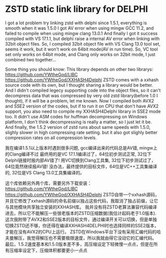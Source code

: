 # ZSTD static link library for DELPHI

I got a lot problem try linking zstd with delphi since 1.5.1, everything is smooth when it was 1.5.0
I got AV error when using mingw GCC 11.2, and failed to compile when using mingw clang 13.0.1
And finally I got it success compiled with VS 17.1.1, but delphi raise a internal AV error when linking with 32bit object files.
So, I compiled 32bit object file with VS Clang 13.0 tool set, seems it work, but it won't work on 64bit mode(AV in run time).
So, VC tool set only works on 64bit mode, and Clang only works on 32bit mode, I just combined two together...

Some thing you should know:
This library depends on other two librarys:
https://github.com/YWtheGod/LIBC
https://github.com/YWtheGod/XXHASH4Delphi
ZSTD comes with a xxhash source code with its own, but I thought sharing a library would be better.
And I didn't compiled legecy supporting code into the object files, so it can't decompress data that was compressed by very old zstd library(before 1.0 I thought), if it will be a problem, let me known.
Now I compiled both AVX2 and SSE2 version of the codes, but if to run it on CPU that don't have AVX2 support, you also need to compile my XXHASH4Delphi library in SSE2 mode too.
It didn't use ASM codes for huffman decompressing on Windows platform, I don't think decompressing is really a matter, so I just let it be.
And finally, the 1.5.2 version of zstd runs about same speeds with 1.5.0, slighly slower in high compressing rate setting. but it also got slighly better compression rates on all compression levels.

我在编译1.5.1以上版本时遇到很多问题, gcc编译出来的代码总是AV错, mingw上的Clang编译不过
最终用的是VC 17.1.1编译过了，64位初步测试正常, 32位下Delphi链接时报内部AV错了!
用VC切换到Clang工具集, 32位下初步测试过了，64位竟然继续报AV错!
没办法，最终提供的目标文件，64位是VC++工具集编译的, 32位是VS Clang 13.0工具集编译的。

这个库依赖另外两个库，需要另外下载安装：
https://github.com/YWtheGod/LIBC
https://github.com/YWtheGod/XXHASH4Delphi
ZSTD自带一个xxhash源码，并且它修改了xxhash源码的命名前缀以独占这些代码，我取消了独占前缀，让它与其他模块共享独立安装的XXHASH库。
我并没有将ZSTD老算法兼容代码编译进去，所以它不能解压一些很老版本的ZSTD压缩数据(我估计起码老于1.0版本).
这次我附带了AVX2和SSE2版本的目标文件，通过编译开关可以切换，但是单独切换ZSTD还不够，你还得在编译XXHASH4DELPHI时也选择同样的SSE2版本，才能在没有AVX2的CPU上运行。
ZSTD在Windows平台下没有采用汇编代码的哈夫曼解压，我觉得解压也不需要极限速度，所以我就由得它没动它的汇编代码。
最后，1.5.2速度基本和1.5.0版本差不多，高压缩设定下轻微慢一点点，但是在所有压缩率设定下，压缩体积都要更小一点点
